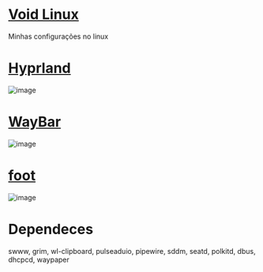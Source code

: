 # <a href="https://voidlinux.org/"><b>Void Linux</b></a>
Minhas configurações no linux
# <a href="https://github.com/hyprwm/Hyprland"><b>Hyprland</b></a>
![image](https://github.com/user-attachments/assets/cc286563-e571-455d-bb62-d31115cda652)


# <a href="https://github.com/Kind333/Arch-all-settings/tree/master/waybar"><b>WayBar</b></a>
![image](https://github.com/user-attachments/assets/a1b820f9-6ffb-4237-9eb2-01e7c62c1be8)

# <a href ="https://codeberg.org/dnkl/foot"><b>foot</b></a>
![image](https://github.com/user-attachments/assets/48e6fe37-49ba-4135-b4e6-bb5387e47c59)

# Dependeces

<p>swww, grim, wl-clipboard, pulseaduio, pipewire, sddm, seatd, polkitd, dbus, dhcpcd, waypaper<p/>

